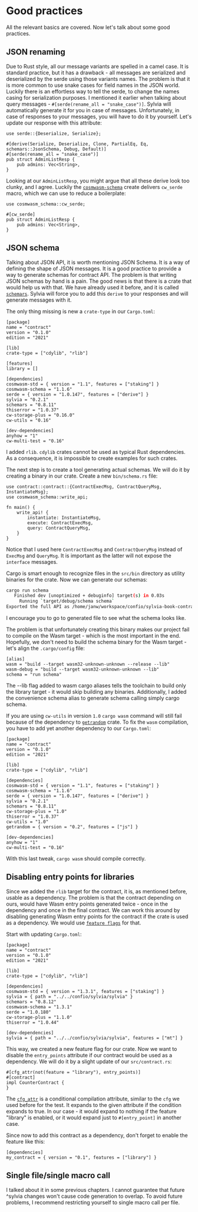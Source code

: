# Good practices

All the relevant basics are covered. Now let's talk about some good practices.

## JSON renaming

Due to Rust style, all our message variants are spelled in a camel case. It is standard practice,
but it has a drawback - all messages are serialized and deserialized by the serde using those
variants names. The problem is that it is more common to use snake cases for field names in the
JSON world. Luckily there is an effortless way to tell the serde, to change the names casing for
serialization purposes. I mentioned it earlier when talking about query messages -
`#[serde(rename_all = "snake_case")]`. Sylvia will automatically generate it for you in case of
messages. Unfortunately, in case of responses to your messages, you will have to do it by yourself.
Let's update our response with this attribute:

```rust,noplayground
use serde::{Deserialize, Serialize};

#[derive(Serialize, Deserialize, Clone, PartialEq, Eq, schemars::JsonSchema, Debug, Default)]
#[serde(rename_all = "snake_case")]
pub struct AdminListResp {
    pub admins: Vec<String>,
}
```

Looking at our `AdminListResp`, you might argue that all these derive look too clunky, and I agree.
Luckily the [`cosmwasm-schema`](https://docs.rs/cosmwasm-schema/latest/cosmwasm_schema/index.html)
create delivers `cw_serde` macro, which we can use to reduce a boilerplate:

```rust,noplayground
use cosmwasm_schema::cw_serde;

#[cw_serde]
pub struct AdminListResp {
    pub admins: Vec<String>,
}
```

## JSON schema

Talking about JSON API, it is worth mentioning JSON Schema. It is a way of defining the shape of
JSON messages. It is a good practice to provide a way to generate schemas for contract API.
The problem is that writing JSON schemas by hand is a pain. The good news is that there is a crate
that would help us with that. We have already used it before, and it is called
[`schemars`](https://docs.rs/schemars/latest/schemars/). Sylvia will force you to add this
`derive` to your responses and will generate messages with it.

The only thing missing is new a `crate-type` in our `Cargo.toml`:

```toml,noplayground
[package]
name = "contract"
version = "0.1.0"
edition = "2021"

[lib]
crate-type = ["cdylib", "rlib"]

[features]
library = []

[dependencies]
cosmwasm-std = { version = "1.1", features = ["staking"] }
cosmwasm-schema = "1.1.6"
serde = { version = "1.0.147", features = ["derive"] }
sylvia = "0.2.1"
schemars = "0.8.11"
thiserror = "1.0.37"
cw-storage-plus = "0.16.0"
cw-utils = "0.16"

[dev-dependencies]
anyhow = "1"
cw-multi-test = "0.16"
```

I added `rlib`. `cdylib` crates cannot be used as typical Rust dependencies. As a consequence, it is
impossible to create examples for such crates.

The next step is to create a tool generating actual schemas. We will do it by creating a binary in
our crate. Create a new `bin/schema.rs` file:

```rust,noplayground
use contract::contract::{ContractExecMsg, ContractQueryMsg, InstantiateMsg};
use cosmwasm_schema::write_api;

fn main() {
    write_api! {
        instantiate: InstantiateMsg,
        execute: ContractExecMsg,
        query: ContractQueryMsg,
    }
}
```

Notice that I used here `ContractExecMsg` and `ContractQueryMsg` instead of `ExecMsg` and `QueryMsg`.
It is important as the latter will not expose the `interface` messages.

Cargo is smart enough to recognize files in the `src/bin` directory as utility binaries for the crate.
Now we can generate our schemas:

```bash
cargo run schema
   Finished dev [unoptimized + debuginfo] target(s) in 0.03s
     Running `target/debug/schema schema`
Exported the full API as /home/janw/workspace/confio/sylvia-book-contract/schema/contract.json
```

I encourage you to go to generated file to see what the schema looks like.

The problem is that unfortunately creating this binary makes our project fail to compile on the Wasm
target - which is the most important in the end. Hopefully, we don't need to build the schema
binary for the Wasm target - let's align the `.cargo/config` file:

```toml,noplayground
[alias]
wasm = "build --target wasm32-unknown-unknown --release --lib"
wasm-debug = "build --target wasm32-unknown-unknown --lib"
schema = "run schema"
```

The --lib flag added to wasm cargo aliases tells the toolchain to build only the library target - it
would skip building any binaries. Additionally, I added the convenience schema alias to
generate schema calling simply cargo schema.

If you are using `cw-utils` in version `1.0` `cargo wasm` command will still fail because of the
dependency to [`getrandom`](https://docs.rs/getrandom/latest/getrandom/#) crate. To fix the
`wasm` compilation, you have to add yet another dependency to our `Cargo.toml`:

```toml,noplayground
[package]
name = "contract"
version = "0.1.0"
edition = "2021"

[lib]
crate-type = ["cdylib", "rlib"]

[dependencies]
cosmwasm-std = { version = "1.1", features = ["staking"] }
cosmwasm-schema = "1.1.6"
serde = { version = "1.0.147", features = ["derive"] }
sylvia = "0.2.1"
schemars = "0.8.11"
cw-storage-plus = "1.0"
thiserror = "1.0.37"
cw-utils = "1.0"
getrandom = { version = "0.2", features = ["js"] }

[dev-dependencies]
anyhow = "1"
cw-multi-test = "0.16"
```

With this last tweak, `cargo wasm` should compile correctly.

## Disabling entry points for libraries

Since we added the `rlib` target for the contract, it is, as mentioned before, usable as a
dependency. The problem is that the contract depending on ours, would have Wasm entry points
generated twice - once in the dependency and once in the final contract. We can work this around
by disabling generating Wasm entry points for the contract if the crate is used as a dependency.
We would use [`feature flags`](https://doc.rust-lang.org/cargo/reference/features.html) for that.

Start with updating `Cargo.toml`:

```toml,noplayground
[package]
name = "contract"
version = "0.1.0"
edition = "2021"

[lib]
crate-type = ["cdylib", "rlib"]

[dependencies]
cosmwasm-std = { version = "1.3.1", features = ["staking"] }
sylvia = { path = "../../confio/sylvia/sylvia" }
schemars = "0.8.12"
cosmwasm-schema = "1.3.1"
serde = "1.0.180"
cw-storage-plus = "1.1.0"
thiserror = "1.0.44"

[dev-dependencies]
sylvia = { path = "../../confio/sylvia/sylvia", features = ["mt"] }
```

This way, we created a new feature flag for our crate. Now we want to disable the `entry_points`
attribute if our contract would be used as a dependency. We will do it by a slight update of our
`src/contract.rs`:

```rust,noplayground
#[cfg_attr(not(feature = "library"), entry_points)]
#[contract]
impl CounterContract {
}
```

The [`cfg_attr`](https://doc.rust-lang.org/reference/conditional-compilation.html#the-cfg_attr-attribute)
is a conditional compilation attribute, similar to the `cfg` we used before for
the test. It expands to the given attribute if the condition expands to true. In our case - it would
expand to nothing if the feature "library" is enabled, or it would expand just to `#[entry_point]`
in another case.

Since now to add this contract as a dependency, don't forget to enable the feature like this:

```toml,noplayground
[dependencies]
my_contract = { version = "0.1", features = ["library"] }
```

## Single file/single macro call 

I talked about it in some previous chapters. I cannot guarantee that future ^sylvia changes won't
cause code generation to overlap. To avoid future problems, I recommend restricting yourself
to single macro call per file.
